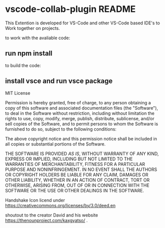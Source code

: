 # vscode-collab-plugin README

This Extention is developed for VS-Code and other VS-Code based IDE's to Work together on projects.

to work with the avaliable code:

run npm install
---
to build the code:

install vsce and run vsce package
---

MIT License

Permission is hereby granted, free of charge, to any person obtaining a copy of this software and associated documentation 
files (the "Software"), to deal in the Software without restriction, including without limitation the rights to use, copy,
modify, merge, publish, distribute, sublicense, and/or sell copies of the Software, and to permit persons to whom the Software 
is furnished to do so, subject to the following conditions:

The above copyright notice and this permission notice shall be included in all copies or substantial portions of the Software.

THE SOFTWARE IS PROVIDED *AS IS*, WITHOUT WARRANTY OF ANY KIND, EXPRESS OR IMPLIED, INCLUDING BUT NOT LIMITED TO THE WARRANTIES
OF MERCHANTABILITY, FITNESS FOR A PARTICULAR PURPOSE AND NONINFRINGEMENT. IN NO EVENT SHALL THE AUTHORS OR COPYRIGHT HOLDERS 
BE LIABLE FOR ANY CLAIM, DAMAGES OR OTHER LIABILITY, WHETHER IN AN ACTION OF CONTRACT, TORT OR OTHERWISE, ARISING FROM, OUT 
OF OR IN CONNECTION WITH THE SOFTWARE OR THE USE OR OTHER DEALINGS IN THE SOFTWARE.

Handshake Icon licend under https://creativecommons.org/licenses/by/3.0/deed.en

shoutout to the creator David and his website https://thenounproject.com/kaxgyatso/ .
